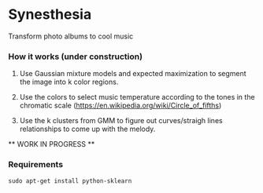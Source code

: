 # Synesthesia

Transform photo albums to cool music

### How it works (under construction)

1) Use Gaussian mixture models and expected maximization to segment the image into k color regions.

2) Use the colors to select music temperature according to the tones in the chromatic scale (https://en.wikipedia.org/wiki/Circle_of_fifths)

3) Use the k clusters from GMM to figure out curves/straigh lines relationships to come up with the melody.


** WORK IN PROGRESS **

### Requirements

`sudo apt-get install python-sklearn `

